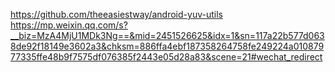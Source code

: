 https://github.com/theeasiestway/android-yuv-utils
https://mp.weixin.qq.com/s?__biz=MzA4MjU1MDk3Ng==&mid=2451526625&idx=1&sn=117a22b577d0638de92f18149e3602a3&chksm=886ffa4ebf187358264758fe249224a01087977335ffe48b9f7575df076385f2443e05d28a83&scene=21#wechat_redirect